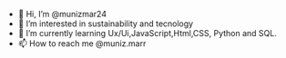 - 👋 Hi, I’m @munizmar24
- 👀 I’m interested in sustainability and tecnology
- 🌱 I’m currently learning Ux/Ui,JavaScript,Html,CSS, Python and SQL.
- 📫 How to reach me @muniz.marr

<!---
munizmar24/munizmar24 is a ✨ special ✨ repository because its `README.md` (this file) appears on your GitHub profile.
You can click the Preview link to take a look at your changes.
--->

